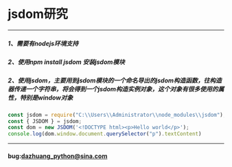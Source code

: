 # jsdom研究
***
##### 1、需要有**nodejs**环境支持  
##### 2、使用**npm install jsdom** 安装jsdom模块
##### 2、使用jsdom，主要用到jsdom模块的一个命名导出的jsdom构造函数，往构造器传递一个字符串，将会得到一个jsdom构造实例对象，这个对象有很多使用的属性，特别是window对象
```javascript
const jsdom = require("C:\\Users\\Administrator\\node_modules\\jsdom");
const { JSDOM } = jsdom;
const dom = new JSDOM('<!DOCTYPE html><p>Hello world</p>');
console.log(dom.window.document.querySelector("p").textContent)
```
***
#### bug:dazhuang_python@sina.com
